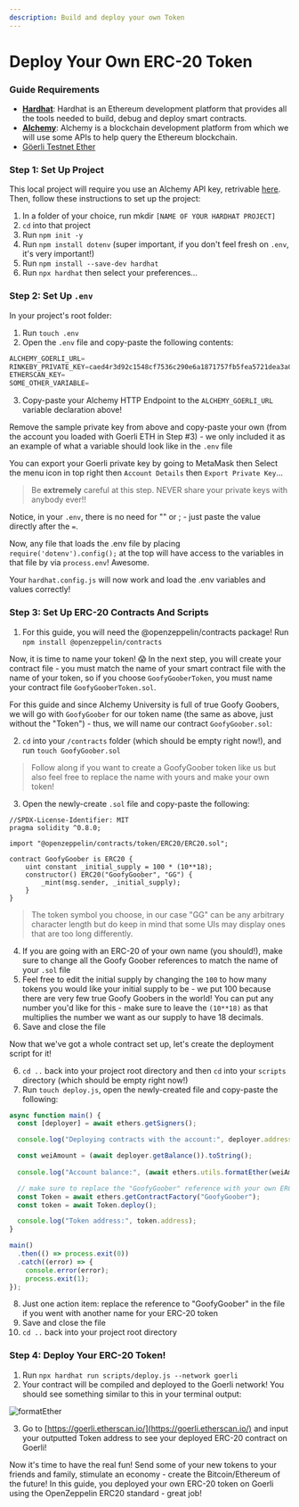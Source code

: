 ```yaml
---
description: Build and deploy your own Token
---
```


# Deploy Your Own ERC-20 Token

### Guide Requirements

* [**Hardhat**](https://hardhat.org/): Hardhat is an Ethereum development platform that provides all the tools needed to build, debug and deploy smart contracts.
* [**Alchemy**](https://alchemy.com/?a=eth-bootcamp): Alchemy is a blockchain development platform from which we will use some APIs to help query the Ethereum blockchain.
* [Göerli Testnet Ether](https://goerlifaucet.com/)

### Step 1: Set Up Project

This local project will require you use an Alchemy API key, retrivable [here](https://university.alchemy.com/course/ethereum/md/alchemy.com/eth-bootcamp). Then, follow these instructions to set up the project:

1. In a folder of your choice, run mkdir `[NAME OF YOUR HARDHAT PROJECT]`
2. `cd` into that project
3. Run `npm init -y`
4. Run `npm install dotenv` (super important, if you don't feel fresh on `.env`, it's very important!)
5. Run `npm install --save-dev hardhat`
6. Run `npx hardhat` then select your preferences...

### Step 2: Set Up `.env`

In your project's root folder:

1. Run `touch .env`
2. Open the `.env` file and copy-paste the following contents:

```javascript
ALCHEMY_GOERLI_URL=
RINKEBY_PRIVATE_KEY=caed4r3d92c1548cf7536c290e6a1871757fb5fea5721dea3a08c6d4abcd16cf
ETHERSCAN_KEY=
SOME_OTHER_VARIABLE=
```

3. Copy-paste your Alchemy HTTP Endpoint to the `ALCHEMY_GOERLI_URL` variable declaration above!

Remove the sample private key from above and copy-paste your own (from the account you loaded with Goerli ETH in Step #3) - we only included it as an example of what a variable should look like in the `.env` file

You can export your Goerli private key by going to MetaMask then Select the menu icon in top right then `Account Details` then `Export Private Key`...

> Be **extremely** careful at this step. NEVER share your private keys with anybody ever!!

Notice, in your `.env`, there is no need for "" or ; - just paste the value directly after the `=`.

Now, any file that loads the .env file by placing `require('dotenv').config();` at the top will have access to the variables in that file by via `process.env`! Awesome.

Your `hardhat.config.js` will now work and load the .env variables and values correctly!

### Step 3: Set Up ERC-20 Contracts And Scripts

1. For this guide, you will need the @openzeppelin/contracts package! Run `npm install @openzeppelin/contracts`

Now, it is time to name your token! 😱 In the next step, you will create your contract file - you must match the name of your smart contract file with the name of your token, so if you choose `GoofyGooberToken`, you must name your contract file `GoofyGooberToken.sol`.

For this guide and since Alchemy University is full of true Goofy Goobers, we will go with `GoofyGoober` for our token name (the same as above, just without the "Token") - thus, we will name our contract `GoofyGoober.sol`:

2. `cd` into your `/contracts` folder (which should be empty right now!), and run `touch GoofyGoober.sol`

> Follow along if you want to create a GoofyGoober token like us but also feel free to replace the name with yours and make your own token!

3. Open the newly-create `.sol` file and copy-paste the following:

```solidity
//SPDX-License-Identifier: MIT
pragma solidity ^0.8.0;

import "@openzeppelin/contracts/token/ERC20/ERC20.sol";

contract GoofyGoober is ERC20 {
    uint constant _initial_supply = 100 * (10**18);
    constructor() ERC20("GoofyGoober", "GG") {
        _mint(msg.sender, _initial_supply);
    }
}
```

> The token symbol you choose, in our case "GG" can be any arbitrary character length but do keep in mind that some UIs may display ones that are too long differently.

4. If you are going with an ERC-20 of your own name (you should!), make sure to change all the Goofy Goober references to match the name of your `.sol` file
5. Feel free to edit the initial supply by changing the `100` to how many tokens you would like your initial supply to be - we put 100 because there are very few true Goofy Goobers in the world! You can put any number you'd like for this - make sure to leave the `(10**18)` as that multiplies the number we want as our supply to have 18 decimals.
6. Save and close the file

Now that we've got a whole contract set up, let's create the deployment script for it!

6. `cd ..` back into your project root directory and then `cd` into your `scripts` directory (which should be empty right now!)
7. Run `touch deploy.js`, open the newly-created file and copy-paste the following:

```javascript
async function main() {
  const [deployer] = await ethers.getSigners();

  console.log("Deploying contracts with the account:", deployer.address);

  const weiAmount = (await deployer.getBalance()).toString();
  
  console.log("Account balance:", (await ethers.utils.formatEther(weiAmount)));

  // make sure to replace the "GoofyGoober" reference with your own ERC-20 name!
  const Token = await ethers.getContractFactory("GoofyGoober");
  const token = await Token.deploy();

  console.log("Token address:", token.address);
}

main()
  .then(() => process.exit(0))
  .catch((error) => {
    console.error(error);
    process.exit(1);
});
```

8. Just one action item: replace the reference to "GoofyGoober" in the file if you went with another name for your ERC-20 token
9. Save and close the file
10. `cd ..` back into your project root directory

### Step 4: Deploy Your ERC-20 Token!

1. Run `npx hardhat run scripts/deploy.js --network goerli`
2. Your contract will be compiled and deployed to the Goerli network! You should see something similar to this in your terminal output:

![formatEther](https://i.imgur.com/2FXHuVw.png)

3. Go to [https://goerli.etherscan.io/](https://goerli.etherscan.io/) and input your outputted Token address to see your deployed ERC-20 contract on Goerli!

Now it's time to have the real fun! Send some of your new tokens to your friends and family, stimulate an economy - create the Bitcoin/Ethereum of the future! In this guide, you deployed your own ERC-20 token on Goerli using the OpenZeppelin ERC20 standard - great job!

